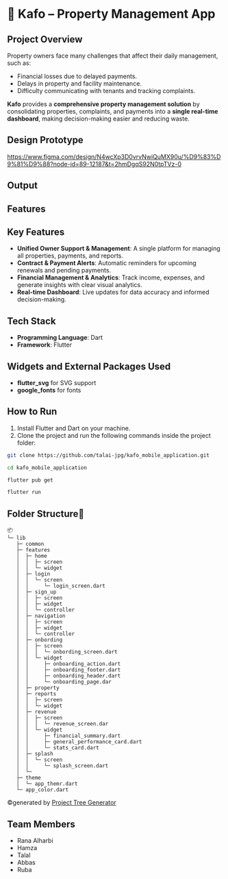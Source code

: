 # 🏢 Kafo – Property Management App

## Project Overview
Property owners face many challenges that affect their daily management, such as:

- Financial losses due to delayed payments.
- Delays in property and facility maintenance.
- Difficulty communicating with tenants and tracking complaints.

**Kafo** provides a **comprehensive property management solution** by consolidating properties, complaints, and payments into a **single real-time dashboard**, making decision-making easier and reducing waste.


## Design Prototype 
https://www.figma.com/design/N4wcXp3D0vrvNwiQuMX90u/%D9%83%D9%81%D9%88?node-id=89-12187&t=2hmDgqS92N0tpTVz-0

## Output

## Features
## Key Features
- **Unified Owner Support & Management**: A single platform for managing all properties, payments, and reports.
- **Contract & Payment Alerts**: Automatic reminders for upcoming renewals and pending payments.
- **Financial Management & Analytics**: Track income, expenses, and generate insights with clear visual analytics.
- **Real-time Dashboard**: Live updates for data accuracy and informed decision-making.

## Tech Stack 
- **Programming Language**: Dart
- **Framework**: Flutter


## Widgets and External Packages Used
  - **flutter_svg** for SVG support
  - **google_fonts** for fonts

## How to Run 
1. Install Flutter and Dart on your machine.
2. Clone the project and run the following commands inside the project folder:
```bash
git clone https://github.com/talai-jpg/kafo_mobile_application.git

cd kafo_mobile_application

flutter pub get

flutter run
```

## Folder Structure📂
```
📦 
└─ lib
   ├─ common
   ├─ features
   │  ├─ home
   │  │  ├─ screen
   │  │  └─ widget
   │  ├─ login
   │  │  └─ screen
   │  │     └─ login_screen.dart
   │  ├─ sign_up
   │  │  ├─ screen
   │  │  ├─ widget
   │  │  └─ controller
   │  ├─ navigation
   │  │  ├─ screen
   │  │  ├─ widget
   │  │  └─ controller
   │  ├─ onbording
   │  │  ├─ screen
   │  │  │  └─ onbording_screen.dart
   │  │  └─ widget
   │  │     ├─ onboarding_action.dart
   │  │     ├─ onboarding_footer.dart
   │  │     ├─ onboarding_header.dart
   │  │     └─ onboarding_page.dar
   │  ├─ property
   │  ├─ reports
   │  │  ├─ screen
   │  │  └─ widget
   │  ├─ revenue
   │  │  ├─ screen
   │  │  │  └─ revenue_screen.dar
   │  │  └─ widget
   │  │     ├─ financial_summary.dart
   │  │     ├─ general_performance_card.dart
   │  │     └─ stats_card.dart
   │  ├─ splash
   │  │  └─ screen
   │  │     └─ splash_screen.dart
   │  └─ 
   ├─ theme
   │  └─ app_themr.dart
   └─ app_color.dart
```
©generated by [Project Tree Generator](https://woochanleee.github.io/project-tree-generator)


## Team Members 

- Rana Alharbi
- Hamza
- Talal
- Abbas
- Ruba
